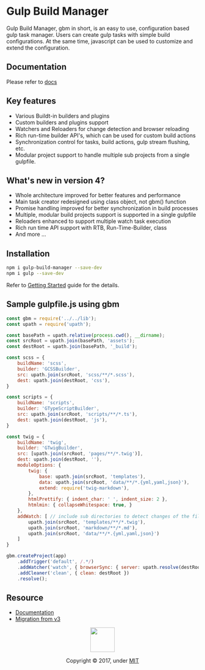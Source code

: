 # Gulp Build Manager
Gulp Build Manager, gbm in short, is an easy to use, configuration based gulp task manager. Users can create gulp tasks with simple build configurations. At the same time, javascript can be used to customize and extend the configuration.


## Documentation
Please refer to [docs](docs)


## Key features
- Various Buildt-in builders and plugins
- Custom builders and plugins support
- Watchers and Reloaders for change detection and browser reloading
- Rich run-time builder API's, which can be used for custom build actions
- Synchronization control for tasks, build actions, gulp stream flushing, etc.
- Modular project support to handle multiple sub projects from a single gulpfile.


## What's new in version 4?
- Whole architecture improved for better features and performance
- Main task creator redesigned using class object, not gbm() function
- Promise handling improved for better synchronization in build processes
- Multiple, modular build projects support is supported in a single gulpfile
- Reloaders enhanced to support multiple watch task execution
- Rich run time API support with RTB, Run-Time-Builder, class
- And more ...


## Installation
```bash
npm i gulp-build-manager --save-dev
npm i gulp --save-dev
```
Refer to [Getting Started](/docs/contents/01-getting-started.md) guide for the details.


## Sample gulpfile.js using gbm

```js
const gbm = require('../../lib');
const upath = require('upath');

const basePath = upath.relative(process.cwd(), __dirname);
const srcRoot = upath.join(basePath, 'assets');
const destRoot = upath.join(basePath, '_build');

const scss = {
    buildName: 'scss',
    builder: 'GCSSBuilder',
    src: upath.join(srcRoot, 'scss/**/*.scss'),
    dest: upath.join(destRoot, 'css'),
}

const scripts = {
    buildName: 'scripts',
    builder: 'GTypeScriptBuilder',
    src: upath.join(srcRoot, 'scripts/**/*.ts'),
    dest: upath.join(destRoot, 'js'),
}

const twig = {
    buildName: 'twig',
    builder: 'GTwigBuilder',
    src: [upath.join(srcRoot, 'pages/**/*.twig')],
    dest: upath.join(destRoot, ''),
    moduleOptions: {
        twig: {
            base: upath.join(srcRoot, 'templates'),
            data: upath.join(srcRoot, 'data/**/*.{yml,yaml,json}'),
            extend: require('twig-markdown'),
        },
        htmlPrettify: { indent_char: ' ', indent_size: 2 },
        htmlmin: { collapseWhitespace: true, }
    },
    addWatch: [ // include sub directories to detect changes of the files which are not in src list.
        upath.join(srcRoot, 'templates/**/*.twig'),
        upath.join(srcRoot, 'markdown/**/*.md'),
        upath.join(srcRoot, 'data/**/*.{yml,yaml,json}')
    ]
}

gbm.createProject(app)
    .addTrigger('default', /.*/)
    .addWatcher('watch', { browserSync: { server: upath.resolve(destRoot), } })
    .addCleaner('clean', { clean: destRoot })
    .resolve();
```


## Resource
- [Documentation](docs)
- [Migration from v3](docs/contents/09-migration-from-v3.md)



<p align="center">
  <img class="logo" src="https://shnam7.github.io/gulp-build-manager/images/gbm.svg" width="64px">
  <p align=center>Copyright &copy; 2017, under <a href="./LICENSE">MIT</a></p>
</div>
